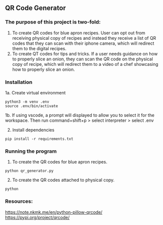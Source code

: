 ## QR Code Generator
### The purpose of this project is two-fold:
1. To create QR codes for blue apron recipes. User can opt out from receiving physical copy of recipes and instead they receive a list of QR codes that they can scan with their iphone camera, which will redirect them to the digital recipes. 
2. To create QT codes for tips and tricks. If a user needs guidance on how to properly slice an onion, they can scan the QR code on the physical copy of recipe, which will redirect them to a video of a chef showcasing how to properly slice an onion. 

### Installation
1a. Create virtual environment
```
python3 -m venv .env
source .env/bin/activate
```
1b. If using vscode, a prompt will displayed to allow you to select it for the workspace. Then run command+shift+p > select interpreter > select .env

2. Install dependencies
```
pip install -r requirements.txt
```

### Running the program
1. To create the QR codes for blue apron recipes.
```
python qr_generator.py
```
2. To create the QR codes attached to physical copy.
```
python 
```

### Resources:
https://note.nkmk.me/en/python-pillow-qrcode/
https://pypi.org/project/qrcode/